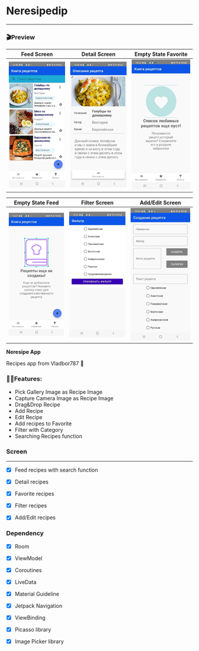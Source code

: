 # Neresipedip
---
### 🎬Preview
  Feed Screen    |        Detail Screen      |       Empty State Favorite        |
:-------------------------:|:-------------------------:|:-------------------------:
![](https://github.com/Vladbor787/Neresipedip/blob/master/app/src/main/res/drawable/prevb.jpeg) | ![](https://github.com/Vladbor787/Neresipedip/blob/master/app/src/main/res/drawable/preva.jpeg)  | ![](https://github.com/Vladbor787/Neresipedip/blob/master/app/src/main/res/drawable/prevc.jpeg)  

  Empty State Feed  |        Filter Screen      |       Add/Edit Screen        |
:-------------------------:|:-------------------------:|:-------------------------:
![](https://github.com/Vladbor787/Neresipedip/blob/master/app/src/main/res/drawable/prevd.jpeg) | ![](https://github.com/Vladbor787/Neresipedip/blob/master/app/src/main/res/drawable/preve.jpeg)  | ![](https://github.com/Vladbor787/Neresipedip/blob/master/app/src/main/res/drawable/prevg.jpeg)  

__Neresipe App__

Recipes app from Vladbor787 🚀

### 🐱‍🏍Features:
	
* Pick Gallery Image as Recipe Image
* Capture Camera Image as Recipe Image
* Drag&Drop Recipe
* Add Recipe
* Edit Recipe
* Add recipes to Favorite
* Filter with Category
* Searching Recipes function

### Screen
---

- [x] Feed recipes with search function

- [x] Detail recipes

- [x] Favorite recipes

- [x] Filter recipes

- [x] Add/Edit recipes

### Dependency

- [x] Room

- [x] ViewModel

- [x] Coroutines

- [x] LiveData

- [x] Material Guideline

- [x] Jetpack Navigation

- [x] ViewBinding

- [x] Picasso library

- [x] Image Picker library

